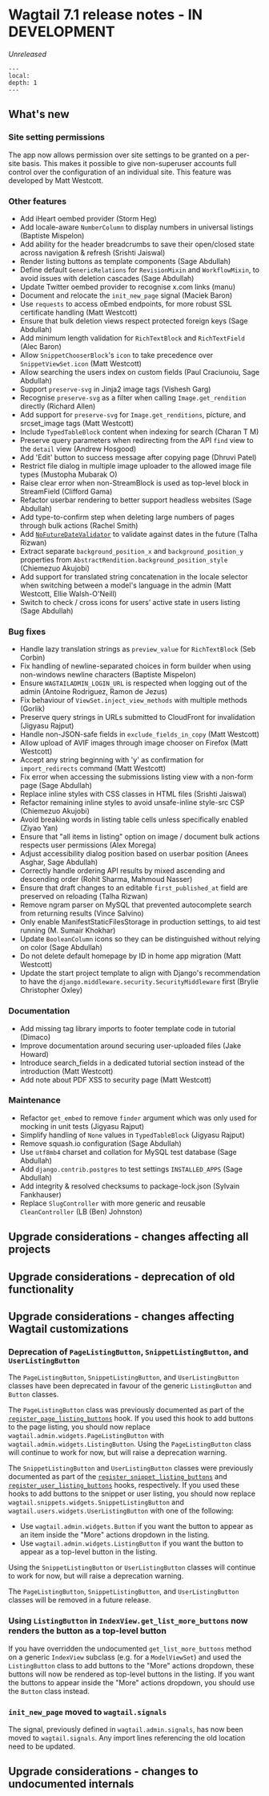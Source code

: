 # Wagtail 7.1 release notes - IN DEVELOPMENT

_Unreleased_

```{contents}
---
local:
depth: 1
---
```

## What's new

### Site setting permissions

The [](../reference/contrib/settings) app now allows permission over site settings to be granted on a per-site basis. This makes it possible to give non-superuser accounts full control over the configuration of an individual site. This feature was developed by Matt Westcott.

### Other features

 * Add iHeart oembed provider (Storm Heg)
 * Add locale-aware `NumberColumn` to display numbers in universal listings (Baptiste Mispelon)
 * Add ability for the header breadcrumbs to save their open/closed state across navigation & refresh (Srishti Jaiswal)
 * Render listing buttons as template components (Sage Abdullah)
 * Define default `GenericRelations` for `RevisionMixin` and `WorkflowMixin`, to avoid issues with deletion cascades (Sage Abdullah)
 * Update Twitter oembed provider to recognise x.com links (manu)
 * Document and relocate the `init_new_page` signal (Maciek Baron)
 * Use `requests` to access oEmbed endpoints, for more robust SSL certificate handling (Matt Westcott)
 * Ensure that bulk deletion views respect protected foreign keys (Sage Abdullah)
 * Add minimum length validation for `RichTextBlock` and `RichTextField` (Alec Baron)
 * Allow `SnippetChooserBlock`'s `icon` to take precedence over `SnippetViewSet.icon` (Matt Westcott)
 * Allow searching the users index on custom fields (Paul Craciunoiu, Sage Abdullah)
 * Support `preserve-svg` in Jinja2 image tags (Vishesh Garg)
 * Recognise `preserve-svg` as a filter when calling `Image.get_rendition` directly (Richard Allen)
 * Add support for `preserve-svg` for `Image.get_renditions`, picture, and srcset_image tags (Matt Westcott)
 * Include `TypedTableBlock` content when indexing for search (Charan T M)
 * Preserve query parameters when redirecting from the API `find` view to the `detail` view (Andrew Hosgood)
 * Add 'Edit' button to success message after copying page (Dhruvi Patel)
 * Restrict file dialog in multiple image uploader to the allowed image file types (Mustopha Mubarak O)
 * Raise clear error when non-StreamBlock is used as top-level block in StreamField (Clifford Gama)
 * Refactor userbar rendering to better support headless websites (Sage Abdullah)
 * Add type-to-confirm step when deleting large numbers of pages through bulk actions (Rachel Smith)
 * Add [`NoFutureDateValidator`](date_field_validation) to validate against dates in the future (Talha Rizwan)
 * Extract separate `background_position_x` and `background_position_y` properties from `AbstractRendition.background_position_style` (Chiemezuo Akujobi)
 * Add support for translated string concatenation in the locale selector when switching between a model's language in the admin (Matt Westcott, Ellie Walsh-O'Neill)
 * Switch to check / cross icons for users’ active state in users listing (Sage Abdullah)

### Bug fixes

 * Handle lazy translation strings as `preview_value` for `RichTextBlock` (Seb Corbin)
 * Fix handling of newline-separated choices in form builder when using non-windows newline characters (Baptiste Mispelon)
 * Ensure `WAGTAILADMIN_LOGIN_URL` is respected when logging out of the admin (Antoine Rodriguez, Ramon de Jezus)
 * Fix behaviour of `ViewSet.inject_view_methods` with multiple methods (Gorlik)
 * Preserve query strings in URLs submitted to CloudFront for invalidation (Jigyasu Rajput)
 * Handle non-JSON-safe fields in `exclude_fields_in_copy` (Matt Westcott)
 * Allow upload of AVIF images through image chooser on Firefox (Matt Westcott)
 * Accept any string beginning with 'y' as confirmation for `import_redirects` command (Matt Westcott)
 * Fix error when accessing the submissions listing view with a non-form page (Sage Abdullah)
 * Replace inline styles with CSS classes in HTML files (Srishti Jaiswal)
 * Refactor remaining inline styles to avoid unsafe-inline style-src CSP (Chiemezuo Akujobi)
 * Avoid breaking words in listing table cells unless specifically enabled (Ziyao Yan)
 * Ensure that "all items in listing" option on image / document bulk actions respects user permissions (Alex Morega)
 * Adjust accessibility dialog position based on userbar position (Anees Asghar, Sage Abdullah)
 * Correctly handle ordering API results by mixed ascending and descending order (Rohit Sharma, Mahmoud Nasser)
 * Ensure that draft changes to an editable `first_published_at` field are preserved on reloading (Talha Rizwan)
 * Remove ngram parser on MySQL that prevented autocomplete search from returning results (Vince Salvino)
 * Only enable ManifestStaticFilesStorage in production settings, to aid test running (M. Sumair Khokhar)
 * Update `BooleanColumn` icons so they can be distinguished without relying on color (Sage Abdullah)
 * Do not delete default homepage by ID in home app migration (Matt Westcott)
 * Update the start project template to align with Django's recommendation to have the `django.middleware.security.SecurityMiddleware` first (Brylie Christopher Oxley)

### Documentation

 * Add missing tag library imports to footer template code in tutorial (Dimaco)
 * Improve documentation around securing user-uploaded files (Jake Howard)
 * Introduce search_fields in a dedicated tutorial section instead of the introduction (Matt Westcott)
 * Add note about PDF XSS to security page (Matt Westcott)

### Maintenance

 * Refactor `get_embed` to remove `finder` argument which was only used for mocking in unit tests (Jigyasu Rajput)
 * Simplify handling of `None` values in `TypedTableBlock` (Jigyasu Rajput)
 * Remove squash.io configuration (Sage Abdullah)
 * Use `utf8mb4` charset and collation for MySQL test database (Sage Abdullah)
 * Add `django.contrib.postgres` to test settings `INSTALLED_APPS` (Sage Abdullah)
 * Add integrity & resolved checksums to package-lock.json (Sylvain Fankhauser)
 * Replace `SlugController` with more generic and reusable `CleanController` (LB (Ben) Johnston)

## Upgrade considerations - changes affecting all projects

## Upgrade considerations - deprecation of old functionality

## Upgrade considerations - changes affecting Wagtail customizations

### Deprecation of `PageListingButton`, `SnippetListingButton`, and `UserListingButton`

The `PageListingButton`, `SnippetListingButton`, and `UserListingButton` classes have been deprecated in favour of the generic `ListingButton` and `Button` classes.

The `PageListingButton` class was previously documented as part of the [`register_page_listing_buttons`](register_page_listing_buttons) hook. If you used this hook to add buttons to the page listing, you should now replace `wagtail.admin.widgets.PageListingButton` with `wagtail.admin.widgets.ListingButton`. Using the `PageListingButton` class will continue to work for now, but will raise a deprecation warning.

The `SnippetListingButton` and `UserListingButton` classes were previously documented as part of the [`register_snippet_listing_buttons`](register_snippet_listing_buttons) and [`register_user_listing_buttons`](register_user_listing_buttons) hooks, respectively. If you used these hooks to add buttons to the snippet or user listing, you should now replace `wagtail.snippets.widgets.SnippetListingButton` and `wagtail.users.widgets.UserListingButton` with one of the following:

- Use `wagtail.admin.widgets.Button` if you want the button to appear as an item inside the "More" actions dropdown in the listing.
- Use `wagtail.admin.widgets.ListingButton` if you want the button to appear as a top-level button in the listing.

Using the `SnippetListingButton` or `UserListingButton` classes will continue to work for now, but will raise a deprecation warning.

The `PageListingButton`, `SnippetListingButton`, and `UserListingButton` classes will be removed in a future release.

### Using `ListingButton` in `IndexView.get_list_more_buttons` now renders the button as a top-level button

If you have overridden the undocumented `get_list_more_buttons` method on a generic `IndexView` subclass (e.g. for a `ModelViewSet`) and used the `ListingButton` class to add buttons to the "More" actions dropdown, these buttons will now be rendered as top-level buttons in the listing. If you want the buttons to appear inside the "More" actions dropdown, you should use the `Button` class instead.

### `init_new_page` moved to `wagtail.signals`

The [](init_new_page_signal) signal, previously defined in `wagtail.admin.signals`, has now been moved to `wagtail.signals`. Any import lines referencing the old location need to be updated.

## Upgrade considerations - changes to undocumented internals
